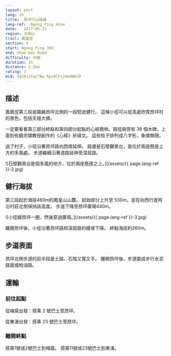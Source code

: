 ```yaml
---
layout: post
lang: zh
title:  昂坪行山路線
lang-ref:  Ngong Ping Hike
date:   2017-05-21
region: 大嶼山
trail: 鳳凰徑
section: 4
start: Ngong Ping 360
end: Sham Wat Road
difficulty: 中級
duration: 1h
distance: 2.5km
rating: 3
mid: 1QiDs2YaCfBw_Rpx9lFz2deBWhC0
---
```

## 描述

鳳凰徑第三段是圍繞昂坪北側的一段短途健行。 這條小徑可以從高處欣賞昂坪村的景色，包括天壇大佛。

一定要看看第三部分終點和第四部分起點的心經簡林。路徑兩旁有 38 個木碑，上面刻有饒宗頤教授創作的《心經》祈禱文。 這些柱子排列成八字形，象徵無限。

過了村子，小徑沿著昂坪路向西南延伸。 路邊是石壁觀景台，是位於兩座懸崖上方的多風處。 步道繼續沿著道路延伸至深屈路。

![石壁觀景台是個多風的地方，位於兩座懸崖之上。](/assets/{{ page.lang-ref }}-2.jpg)

## 健行海拔

第三段起於海拔460m的鳳皇山山麓。 起始部分上升至 530m，並在向西行進時沿村莊北側保持該高度。 步道下降至昂坪廣場440m。

![小徑繞昂坪一圈，然後穿過廣場。](/assets/{{ page.lang-ref }}-3.jpg)

離開昂坪後，小徑沿著昂坪路和深屈路的緩坡下降。 終點海拔約260m。

## 步道表面

昂坪北側步道的前半段是土路，石階又寬又平。 離開昂坪後，步道變成步行水泥路面或柏油路。

## 運輸

### 前往起點

從梅窩出發：搭乘 2 號巴士至昂坪。

從東湧出發：搭乘 23 號巴士至昂坪。

### 離開終點

搭乘1號或2號巴士到梅窩。 搭乘11號或23號巴士到東湧。